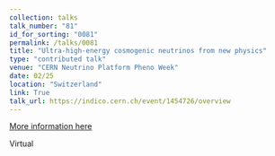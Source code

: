```yaml
---
collection: talks
talk_number: "81"
id_for_sorting: "0081"
permalink: /talks/0081
title: "Ultra-high-energy cosmogenic neutrinos from new physics" 
type: "contributed talk"
venue: "CERN Neutrino Platform Pheno Week"
date: 02/25
location: "Switzerland"
link: True 
talk_url: https://indico.cern.ch/event/1454726/overview 
---
```


[More information here](https://indico.cern.ch/event/1454726/overview)

Virtual
